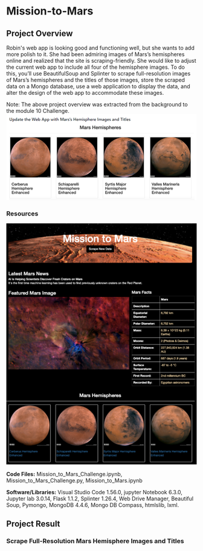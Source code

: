 # Mission-to-Mars

## Project Overview

Robin's web app is looking good and functioning well, but she wants to add more polish to it. 
She had been admiring images of Mars’s hemispheres online and realized that the site is scraping-friendly. 
She would like to adjust the current web app to include all four of the hemisphere images. 
To do this, you’ll use BeautifulSoup and Splinter to scrape full-resolution images of Mars’s hemispheres and the titles of those images, store the scraped data on a Mongo database, use a web application to display the data, and alter the design of the web app to accommodate these images.

Note: The above project overview was extracted from the background to the module 10 Challenge.
![Hemisphere Images and titles](https://github.com/Diana7e/Mission-to-Mars-/blob/918d4af0fa8c85319effb70372cf040af2d546d4/hemispher%20images%20ad%20titles.png)
### Resources

![website](https://github.com/Diana7e/Mission-to-Mars-/blob/cd641ecffff1b4b8cf063f8d2d9a41cd8b07a9b7/Screenshot%20web.png)
 
**Code Files:** Mission_to_Mars_Challenge.ipynb, Mission_to_Mars_Challenge.py, Mission_to_Mars.ipynb

**Software/Libraries:** Visual Studio Code 1.56.0, jupyter Notebook 6.3.0, Jupyter lab 3.0.14, Flask 1.1.2, Splinter 1.26.4,
 Web Drive Manager, Beautiful Soup, Pymongo, MongoDB 4.4.6, Mongo DB Compass, htmlslib, lxml.

## Project Result

### Scrape Full-Resolution Mars Hemisphere Images and Titles
